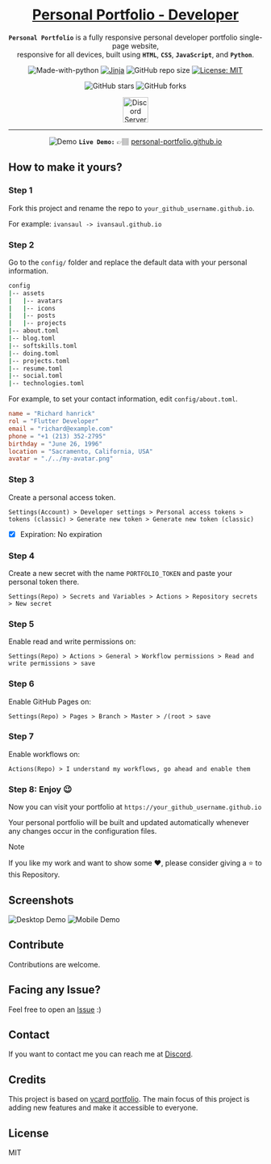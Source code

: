 <div align="center">

<h1 style="border-bottom: none">
    <b><a href="https://ivansaul.github.io/personal-portfolio">Personal Portfolio - Developer</a></b>
</h1>

**`Personal Portfolio`** is a fully responsive personal developer portfolio single-page website, <br/>
responsive for all devices, built using **`HTML`**, **`CSS`**, **`JavaScript`**, and **`Python`**.

![Made-with-python](https://img.shields.io/badge/Made%20with-Python-orange)
[![Jinja](https://github.com/ivansaul/personal-portfolio/actions/workflows/jinja.yml/badge.svg)](https://github.com/ivansaul/personal-portfolio/actions/workflows/jinja.yml)
![GitHub repo size](https://img.shields.io/github/repo-size/ivansaul/personal-portfolio)
[![License: MIT](https://img.shields.io/badge/License-MIT-yellow.svg)](https://opensource.org/licenses/MIT)

![GitHub stars][github-stars]
![GitHub forks][github-forks]

<a href="https://discord.gg/tDvybtJ7y9">
    <img alt="Discord Server" height="50" src="https://cdn.jsdelivr.net/npm/@intergrav/devins-badges@3/assets/cozy/social/discord-plural_vector.svg">
</a>

</div>

---

<div align="center">

![Demo][demo]
**`Live Demo:`** 👉🏽 [personal-portfolio.github.io][devfolio]

</div>

## **How to make it yours?**

### Step 1

Fork this project and rename the repo to `your_github_username.github.io`.

For example: `ivansaul -> ivansaul.github.io`

### Step 2

Go to the `config/` folder and replace the default data with your personal information.

```bash
config
|-- assets
|   |-- avatars
|   |-- icons
|   |-- posts
|   |-- projects
|-- about.toml
|-- blog.toml
|-- softskills.toml
|-- doing.toml
|-- projects.toml
|-- resume.toml
|-- social.toml
|-- technologies.toml
```

For example, to set your contact information, edit `config/about.toml`.

```toml
name = "Richard hanrick"
rol = "Flutter Developer"
email = "richard@example.com"
phone = "+1 (213) 352-2795"
birthday = "June 26, 1996"
location = "Sacramento, California, USA"
avatar = "./../my-avatar.png"
```

### Step 3

Create a personal access token.

`Settings(Account) > Developer settings > Personal access tokens > tokens (classic) > Generate new token > Generate new token (classic)`

- [x] Expiration: No expiration

### Step 4

Create a new secret with the name `PORTFOLIO_TOKEN` and paste your personal token there.

`Settings(Repo) > Secrets and Variables > Actions > Repository secrets > New secret`

### Step 5

Enable read and write permissions on:

`Settings(Repo) > Actions > General > Workflow permissions > Read and write permissions > save`

### Step 6

Enable GitHub Pages on:

`Settings(Repo) > Pages > Branch > Master > /(root > save`

### Step 7

Enable workflows on:

`Actions(Repo) > I understand my workflows, go ahead and enable them`

### Step 8: Enjoy 😉

Now you can visit your portfolio at `https://your_github_username.github.io`

Your personal portfolio will be built and updated automatically whenever any changes occur in the configuration files.

> [!NOTE]
> If you like my work and want to show some ❤️, please consider giving a ⭐️ to this Repository.

## Screenshots

![Desktop Demo][desktop-screenshot]
![Mobile Demo][mobile-screenshot]

## Contribute

Contributions are welcome.

## Facing any Issue?

Feel free to open an [Issue][issue] :)

## Contact

If you want to contact me you can reach me at [Discord][discord].

## Credits

This project is based on [vcard portfolio][vcard]. The main focus of this project is adding new features and make it accessible to everyone.

## License

MIT

[vcard]: https://github.com/codewithsadee/vcard-personal-portfolio
[devfolio]: https://ivansaul.github.io/personal-portfolio
[demo]: https://raw.githubusercontent.com/ivansaul/demos/master/python/personal-portfolio-demo.gif
[discord]: https://discord.com/users/744755977684779038
[issue]: https://github.com/ivansaul/personal-portfolio/issues
[github-stars]: https://img.shields.io/github/stars/ivansaul/personal-portfolio?style=social
[github-forks]: https://img.shields.io/github/forks/ivansaul/personal-portfolio?style=social
[desktop-screenshot]: https://i.imgur.com/xKkMSwR.png
[mobile-screenshot]: https://i.imgur.com/G1A1nBu.png
